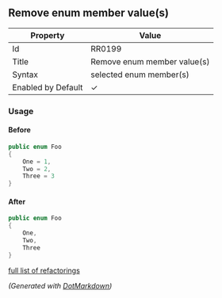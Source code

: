 ## Remove enum member value\(s\)

| Property           | Value                         |
| ------------------ | ----------------------------- |
| Id                 | RR0199                        |
| Title              | Remove enum member value\(s\) |
| Syntax             | selected enum member\(s\)     |
| Enabled by Default | &#x2713;                      |

### Usage

#### Before

```csharp
public enum Foo
{
    One = 1,
    Two = 2,
    Three = 3
}
```

#### After

```csharp
public enum Foo
{
    One,
    Two,
    Three
}
```

[full list of refactorings](Refactorings.md)

*\(Generated with [DotMarkdown](http://github.com/JosefPihrt/DotMarkdown)\)*